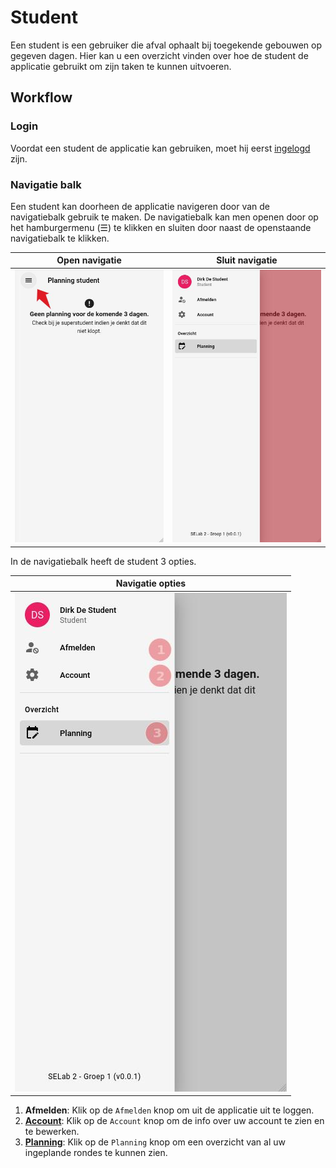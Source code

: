 # Student
Een student is een gebruiker die afval ophaalt bij toegekende gebouwen op gegeven dagen.
Hier kan u een overzicht vinden over hoe de student de applicatie gebruikt om zijn taken te kunnen uitvoeren.

## Workflow

### Login
Voordat een student de applicatie kan gebruiken, moet hij eerst [ingelogd](../pages/login.md) zijn.

### Navigatie balk
Een student kan doorheen de applicatie navigeren door van de navigatiebalk gebruik te maken.
De navigatiebalk kan men openen door op het hamburgermenu (☰) te klikken en sluiten door naast de
openstaande navigatiebalk te klikken.

|           Open navigatie            |           Sluit navigatie            |
|:-----------------------------------:|:------------------------------------:|
| ![](../assets/student_open_nav.jpg) | ![](../assets/student_close_nav.jpg) |


In de navigatiebalk heeft de student 3 opties.

|            Navigatie opties            |
|:--------------------------------------:|
| ![](../assets/student_nav_options.jpg) |


1. **Afmelden**: Klik op de `Afmelden` knop om uit de applicatie uit te loggen.
2. [**Account**](../pages/account.md): Klik op de `Account` knop om de info over uw account te zien en te bewerken.
3. [**Planning**](../pages/planning.md): Klik op de `Planning` knop om een overzicht van al uw ingeplande rondes te
kunnen zien.

